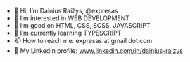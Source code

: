 - 👋 Hi, I’m Dainius Raižys, @expresas
- 👀 I’m interested in WEB DEVELOPMENT
- 💞️ I’m good on HTML, CSS, SCSS, JAVASCRIPT
- 🌱 I’m currently learning TYPESCRIPT
- 📫 How to reach me: expresas at gmail dot com
- :link: My LinkedIn profile: www.linkedin.com/in/dainius-raizys

<!---
expresas/expresas is a ✨ special ✨ repository because its `README.md` (this file) appears on your GitHub profile.
You can click the Preview link to take a look at your changes.
--->

